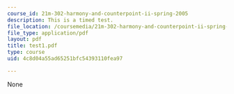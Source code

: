 ```yaml
---
course_id: 21m-302-harmony-and-counterpoint-ii-spring-2005
description: This is a timed test.
file_location: /coursemedia/21m-302-harmony-and-counterpoint-ii-spring-2005/4c8d04a55ad65251bfc54393110fea97_test1.pdf
file_type: application/pdf
layout: pdf
title: test1.pdf
type: course
uid: 4c8d04a55ad65251bfc54393110fea97

---
```

None